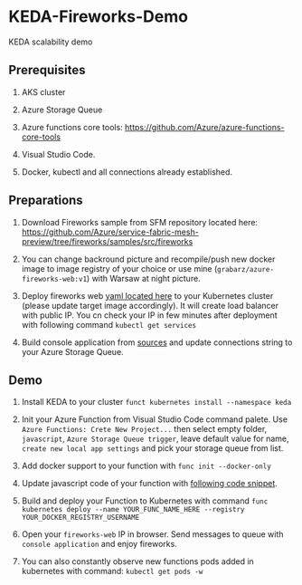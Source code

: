 # KEDA-Fireworks-Demo
KEDA scalability demo

## Prerequisites

1. AKS cluster

2. Azure Storage Queue

3. Azure functions core tools: https://github.com/Azure/azure-functions-core-tools

4. Visual Studio Code.

5. Docker, kubectl and all connections already established.

## Preparations

1. Download Fireworks sample from SFM repository located here: https://github.com/Azure/service-fabric-mesh-preview/tree/fireworks/samples/src/fireworks

2. You can change backround picture and recompile/push new docker image to image registry of your choice or use mine (`grabarz/azure-fireworks-web:v1`) with Warsaw at night picture.

3. Deploy fireworks web [yaml located here](./yaml/fireworks-web.yaml) to your Kubernetes cluster (please update target image accordingly). It will create load balancer with public IP. You cn check your IP in few minutes after deployment with following command `kubectl get services`

4. Build console application from [sources](./src/SendToQueue) and update connections string to your Azure Storage Queue.

## Demo

1. Install KEDA to your cluster `funct kubernetes install --namespace keda`

2. Init your Azure Function from Visual Studio Code command palete. Use `Azure Functions: Crete New Project...` then select empty folder, `javascript`, `Azure Storage Queue trigger`, leave default value for name, `create new local app settings` and pick your storage queue from list.

3. Add docker support to your function with `func init --docker-only`

4. Update javascript code of your function with [following code snippet](./src/fireworks-worker/index.js).

5. Build and deploy your Function to Kubernetes with command `func kubernetes deploy --name YOUR_FUNC_NAME_HERE --registry YOUR_DOCKER_REGISTRY_USERNAME`

6. Open your `fireworks-web` IP in browser. Send messages to queue with `console application` and enjoy fireworks.

7. You can also constantly observe new functions pods added in kubernetes with command: `kubectl get pods -w`